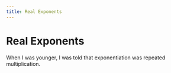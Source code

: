 ```yaml
---
title: Real Exponents
---
```


# Real Exponents

When I was younger, I was told that exponentiation was repeated multiplication. 
